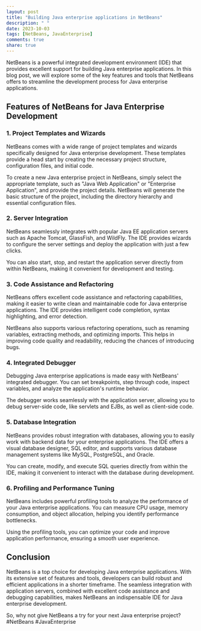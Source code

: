 ```yaml
---
layout: post
title: "Building Java enterprise applications in NetBeans"
description: " "
date: 2023-10-03
tags: [NetBeans, JavaEnterprise]
comments: true
share: true
---
```


NetBeans is a powerful integrated development environment (IDE) that provides excellent support for building Java enterprise applications. In this blog post, we will explore some of the key features and tools that NetBeans offers to streamline the development process for Java enterprise applications.

## Features of NetBeans for Java Enterprise Development

### 1. Project Templates and Wizards

NetBeans comes with a wide range of project templates and wizards specifically designed for Java enterprise development. These templates provide a head start by creating the necessary project structure, configuration files, and initial code.

To create a new Java enterprise project in NetBeans, simply select the appropriate template, such as "Java Web Application" or "Enterprise Application", and provide the project details. NetBeans will generate the basic structure of the project, including the directory hierarchy and essential configuration files.

### 2. Server Integration

NetBeans seamlessly integrates with popular Java EE application servers such as Apache Tomcat, GlassFish, and WildFly. The IDE provides wizards to configure the server settings and deploy the application with just a few clicks.

You can also start, stop, and restart the application server directly from within NetBeans, making it convenient for development and testing.

### 3. Code Assistance and Refactoring

NetBeans offers excellent code assistance and refactoring capabilities, making it easier to write clean and maintainable code for Java enterprise applications. The IDE provides intelligent code completion, syntax highlighting, and error detection.

NetBeans also supports various refactoring operations, such as renaming variables, extracting methods, and optimizing imports. This helps in improving code quality and readability, reducing the chances of introducing bugs.

### 4. Integrated Debugger

Debugging Java enterprise applications is made easy with NetBeans' integrated debugger. You can set breakpoints, step through code, inspect variables, and analyze the application's runtime behavior.

The debugger works seamlessly with the application server, allowing you to debug server-side code, like servlets and EJBs, as well as client-side code.

### 5. Database Integration

NetBeans provides robust integration with databases, allowing you to easily work with backend data for your enterprise applications. The IDE offers a visual database designer, SQL editor, and supports various database management systems like MySQL, PostgreSQL, and Oracle.

You can create, modify, and execute SQL queries directly from within the IDE, making it convenient to interact with the database during development.

### 6. Profiling and Performance Tuning

NetBeans includes powerful profiling tools to analyze the performance of your Java enterprise applications. You can measure CPU usage, memory consumption, and object allocation, helping you identify performance bottlenecks.

Using the profiling tools, you can optimize your code and improve application performance, ensuring a smooth user experience.

## Conclusion

NetBeans is a top choice for developing Java enterprise applications. With its extensive set of features and tools, developers can build robust and efficient applications in a shorter timeframe. The seamless integration with application servers, combined with excellent code assistance and debugging capabilities, makes NetBeans an indispensable IDE for Java enterprise development.

So, why not give NetBeans a try for your next Java enterprise project? #NetBeans #JavaEnterprise